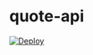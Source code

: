 # quote-api
[![Deploy](https://www.herokucdn.com/deploy/button.svg)](https://git.heroku.com/app-quote-api.git)
